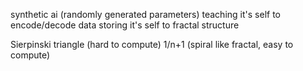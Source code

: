 synthetic ai (randomly generated parameters)
teaching it's self to encode/decode data
storing it's self to fractal structure

Sierpinski triangle (hard to compute)
1/n+1 (spiral like fractal, easy to compute)

